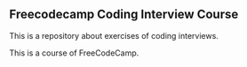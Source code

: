 ## Freecodecamp Coding Interview Course

This is a repository about exercises of coding interviews.

This is a course of FreeCodeCamp.